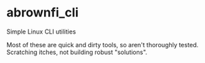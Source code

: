 abrownfi_cli
============

Simple Linux CLI utilities

Most of these are quick and dirty tools, so aren't thoroughly tested.  Scratching itches, not building robust "solutions".
